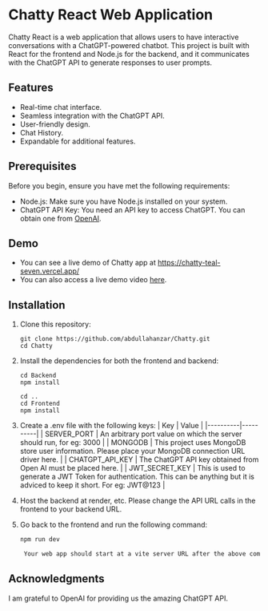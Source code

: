 # Chatty React Web Application

Chatty React is a web application that allows users to have interactive conversations with a ChatGPT-powered chatbot. This project is built with React for the frontend and Node.js for the backend, and it communicates with the ChatGPT API to generate responses to user prompts.

## Features

- Real-time chat interface.
- Seamless integration with the ChatGPT API.
- User-friendly design.
- Chat History.
- Expandable for additional features.

## Prerequisites

Before you begin, ensure you have met the following requirements:

- Node.js: Make sure you have Node.js installed on your system.
- ChatGPT API Key: You need an API key to access ChatGPT. You can obtain one from [OpenAI](https://beta.openai.com/signup/).

## Demo

- You can see a live demo of Chatty app at https://chatty-teal-seven.vercel.app/
- You can also access a live demo video [here](https://1drv.ms/v/s!Anc0BhHoNso16HIkt5lBmxZe4N1w?e=HuAIKQ).

## Installation

1. Clone this repository:

   ```bas
   git clone https://github.com/abdullahanzar/Chatty.git
   cd Chatty

   ```

2. Install the dependencies for both the frontend and backend:

   ````bas
   cd Backend
   npm install

   cd ..
   cd Frontend
   npm install

   ````

3. Create a .env file with the following keys:
   | Key | Value |
   |----------|----------|
   | SERVER_PORT | An arbitrary port value on which the server should run, for eg: 3000 |
   | MONGODB | This project uses MongoDB store user information. Please place your MongoDB connection URL driver here. |
   | CHATGPT_API_KEY | The ChatGPT API key obtained from Open AI must be placed here. |
   | JWT_SECRET_KEY | This is used to generate a JWT Token for authentication. This can be anything but it is adviced to keep it short. For eg: JWT@123 |

3. Host the backend at render, etc. Please change the API URL calls in the frontend to your backend URL.

4. Go back to the frontend and run the following command:

   ```bash
   npm run dev

    Your web app should start at a vite server URL after the above command. It will be printed in the console.
   ```

## Acknowledgments

I am grateful to OpenAI for providing us the amazing ChatGPT API.
